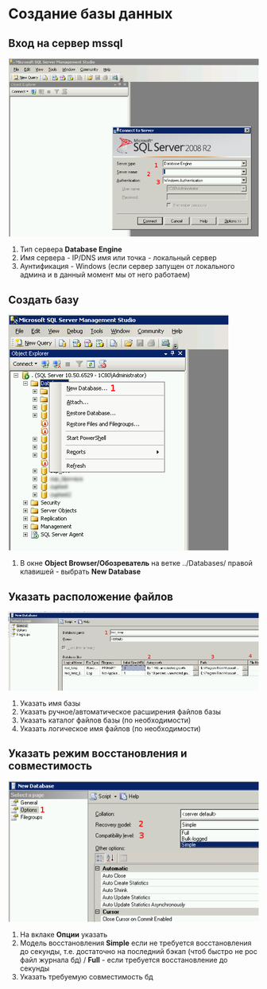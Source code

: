 Создание базы данных
====================

Вход на сервер mssql
--------------------
![alt text](https://github.com/gochaorg/mssql-manual/raw/master/images/create-db/01.png)
1. Тип сервера **Database Engine**
2. Имя сервера - IP/DNS имя или точка - локальный сервер
3. Аунтификация - Windows (если сервер запущен от локального админа и в данный момент мы от него работаем)

Создать базу
------------
![alt](https://github.com/gochaorg/mssql-manual/raw/master/images/create-db/02.png)
1. В окне **Object Browser/Обозреватель** на ветке ../Databases/ правой клавишей - выбрать **New Database**

Указать расположение файлов
---------------------------
![alt](https://github.com/gochaorg/mssql-manual/raw/master/images/create-db/03.png)
1. Указать имя базы
2. Указать ручное/автоматическое расширения файлов базы
3. Указать каталог файлов базы (по необходимости)
4. Указать логическое имя файлов (по необходимости)

Указать режим восстановления и совместимость
--------------------------------------------
![alt](https://github.com/gochaorg/mssql-manual/raw/master/images/create-db/04.png)
1. На вклаке **Опции** указать
2. Модель восстановления **Simple** если не требуется восстановления до секунды, т.е. достаточно на последний бэкап (чтоб быстро не рос файл журнала бд) / **Full** - если требуется восстановление до секунды
3. Указать требуемую совместимость бд
